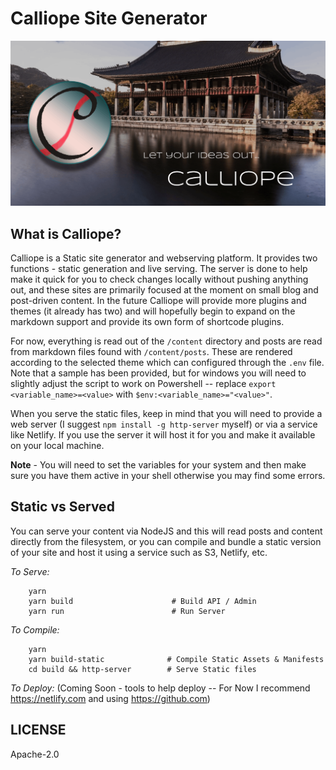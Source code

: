 # Calliope Site Generator

![Calliope](content/media/calliope.png)

## What is Calliope?
Calliope is a Static site generator and webserving platform. It provides two functions - static generation and live serving. The server is done to help make it quick for you to check changes locally without pushing anything out, and these sites are primarily focused at the moment on small blog and post-driven content. In the future Calliope will provide more plugins and themes (it already has two) and will hopefully begin to expand on the markdown support and provide its own form of shortcode plugins.

For now, everything is read out of the `/content` directory and posts are read from markdown files found with `/content/posts`. These are rendered according to the selected theme which can configured through the `.env` file. Note that a sample has been provided, but for windows you will need to slightly adjust the script to work on Powershell -- replace `export <variable_name>=<value>` with `$env:<variable_name>="<value>"`.

When you serve the static files, keep in mind that you will need to provide a web server (I suggest `npm install -g http-server` myself) or via a service like Netlify. If you use the server it will host it for you and make it available on your local machine.

**Note** - You will need to set the variables for your system and then make sure you have them active in your shell otherwise you may find some errors.

## Static vs Served

You can serve your content via NodeJS and this will read posts and content directly from the filesystem, or you can compile and bundle a static version of your site and host it using a service such as S3, Netlify, etc.

_To Serve:_

        yarn
        yarn build                      # Build API / Admin
        yarn run                        # Run Server

_To Compile:_

        yarn
        yarn build-static              # Compile Static Assets & Manifests
        cd build && http-server        # Serve Static files

_To Deploy:_ (Coming Soon - tools to help deploy -- For Now I recommend https://netlify.com and using https://github.com)

## LICENSE

Apache-2.0
